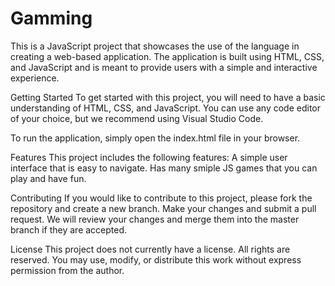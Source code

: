 # Gamming
This is a JavaScript project that showcases the use of the language in creating a web-based application. The application is built using HTML, CSS, and JavaScript and is meant to provide users with a simple and interactive experience.

Getting Started
To get started with this project, you will need to have a basic understanding of HTML, CSS, and JavaScript. You can use any code editor of your choice, but we recommend using Visual Studio Code.

To run the application, simply open the index.html file in your browser.

Features
This project includes the following features:
A simple user interface that is easy to navigate.
Has many smiple JS games that you can play and have fun.

Contributing
If you would like to contribute to this project, please fork the repository and create a new branch. Make your changes and submit a pull request. We will review your changes and merge them into the master branch if they are accepted.

License
This project does not currently have a license. All rights are reserved. You may use, modify, or distribute this work without express permission from the author.
